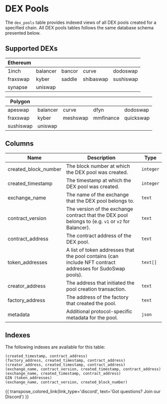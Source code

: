 # DEX Pools

The `dex_pools` table provides indexed views of all DEX pools created for a specified chain. All DEX pools tables follows the same database schema presented below.

## Supported DEXs
| Ethereum | | | | |
| --- | --- | --- | --- | --- |
| 1inch | balancer | bancor | curve | dodoswap | electricswap |
| fraxswap | kyber | saddle | shibaswap | sushiswap |
| synapse | uniswap |  | |

| Polygon | | | | |
| --- | --- | --- | --- | --- |
| apeswap    | balancer  | curve  | dfyn | dodoswap |
| fraxswap | kyber   | meshswap     | mmfinance  | quickswap |
| sushiswap | uniswap |     |  |  |

## Columns
| Name                | Description                                                                 | Type        |
| --------- | --------- | --------------------------------------------------------------------------- |
| created_block_number | The block number at which the DEX pool was created. | `integer` |
| created_timestamp | The timestamp at which the DEX pool was created. | `integer` |
| exchange_name | The name of the exchange that the DEX pool belongs to. | `text` |
| contract_version | The version of the exchange contract that the DEX pool belongs to (e.g. `v1` or `v2` for Balancer). | `text` |
| contract_address | The contract address of the DEX pool. | `text` |
| token_addresses | A list of token addresses that the pool contains (can include NFT contract addresses for SudoSwap pools). | `text[]` |
| creator_address | The address that initiated the pool creation transaction. | `text` |
| factory_address | The address of the factory that created the pool. | `text` |
| metadata | Additional protocol-specific metadata for the pool. | `json` |

## Indexes
The following indexes are available for this table:

```
(created_timestamp, contract_address)
(factory_address, created_timestamp, contract_address)
(creator_address, created_timestamp, contract_address)
(exchange_name, contract_version, created_timestamp, contract_address)
(exchange_name, created_timestamp, contract_address)
GIN (token_addresses)
(exchange_name, contract_version, created_block_number)
```

{{ transpose_colored_link(link_type='discord', text='Got questions?  Join our Discord') }}
